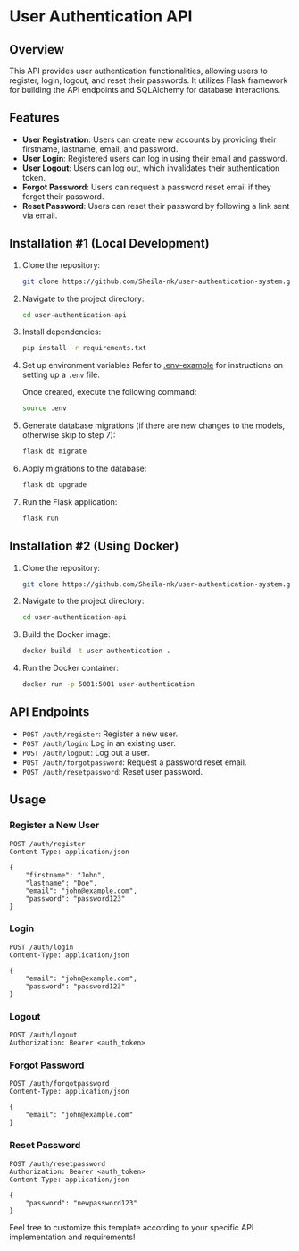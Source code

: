 # User Authentication API

## Overview
This API provides user authentication functionalities, allowing users to register, login, logout, and reset their passwords. It utilizes Flask framework for building the API endpoints and SQLAlchemy for database interactions.

## Features
- **User Registration**: Users can create new accounts by providing their firstname, lastname, email, and password.
- **User Login**: Registered users can log in using their email and password.
- **User Logout**: Users can log out, which invalidates their authentication token.
- **Forgot Password**: Users can request a password reset email if they forget their password.
- **Reset Password**: Users can reset their password by following a link sent via email.

## Installation #1 (Local Development)
1. Clone the repository: 
    ```bash
    git clone https://github.com/Sheila-nk/user-authentication-system.git
    ```
2. Navigate to the project directory: 
    ```bash
    cd user-authentication-api
    ```
3. Install dependencies: 
    ```bash
    pip install -r requirements.txt
    ```
4. Set up environment variables 
   Refer to [.env-example](https://github.com/Sheila-nk/user-authentication-system/blob/main/.env-example) for instructions on setting up a `.env` file.

   Once created, execute the following command:
   ```bash
   source .env
   ```
5. Generate database migrations (if there are new changes to the models, otherwise skip to step 7): 
    ```bash
    flask db migrate
    ```
6. Apply migrations to the database: 
    ```bash
    flask db upgrade
    ```
7. Run the Flask application:
    ```bash
    flask run
    ```

## Installation #2 (Using Docker)
1. Clone the repository: 
    ```bash
    git clone https://github.com/Sheila-nk/user-authentication-system.git
    ```
2. Navigate to the project directory: 
    ```bash
    cd user-authentication-api
    ```
3. Build the Docker image:
    ```bash
    docker build -t user-authentication .
    ```
4. Run the Docker container:
    ```bash
    docker run -p 5001:5001 user-authentication
    ```

## API Endpoints
- `POST /auth/register`: Register a new user.
- `POST /auth/login`: Log in an existing user.
- `POST /auth/logout`: Log out a user.
- `POST /auth/forgotpassword`: Request a password reset email.
- `POST /auth/resetpassword`: Reset user password.

## Usage
### Register a New User
```http
POST /auth/register
Content-Type: application/json

{
    "firstname": "John",
    "lastname": "Doe",
    "email": "john@example.com",
    "password": "password123"
}
```

### Login
```http
POST /auth/login
Content-Type: application/json

{
    "email": "john@example.com",
    "password": "password123"
}
```

### Logout
```http
POST /auth/logout
Authorization: Bearer <auth_token>
```

### Forgot Password
```http
POST /auth/forgotpassword
Content-Type: application/json

{
    "email": "john@example.com"
}
```

### Reset Password
```http
POST /auth/resetpassword
Authorization: Bearer <auth_token>
Content-Type: application/json

{
    "password": "newpassword123"
}
```

Feel free to customize this template according to your specific API implementation and requirements!